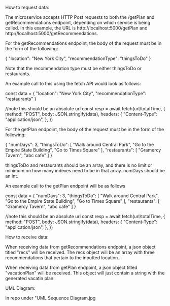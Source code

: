 How to request data:

The microservice accepts HTTP Post requests to both the /getPlan and getRecommendations endpoint, depending on which service is being called. In this example, the URL is http://localhost:5000/getPlan and http://localhost:5000/getRecommendations.

For the getRecommendations endpoint, the body of the request must be in the form of the following:

{
    "location": "New York City",
    "recommendationType": "thingsToDo"
}

Note that the recommendation type must be either thingsToDo or restaurants.

An example call to this using the fetch API would look as follows:

const data = {
    "location": "New York City",
    "recommendationType": "restaurants"
}

//note this should be an absolute url
const resp = await fetch(url/totalTime, {
    method: "POST",
    body: JSON.stringify(data),
    headers: {
        "Content-Type": "application/json",
    },
})

For the getPlan endpoint, the body of the request must be in the form of the following:

{
    "numDays": 3,
    "thingsToDo": [
        "Walk around Central Park",
        "Go to the Empire State Building",
        "Go to Times Square"
    ],
    "restaurants": [
        "Gramercy Tavern",
        "abc cafe"
    ]
}

thingsToDo and restaurants should be an array, and there is no limit or minimum on how many indexes need to be in that array. numDays should be an int.

An example call to the getPlan endpoint will be as follows

const data = {
    "numDays": 3,
    "thingsToDo": [
        "Walk around Central Park",
        "Go to the Empire State Building",
        "Go to Times Square"
    ],
    "restaurants": [
        "Gramercy Tavern",
        "abc cafe"
    ]
}

//note this should be an absolute url
const resp = await fetch(url/totalTime, {
    method: "POST",
    body: JSON.stringify(data),
    headers: {
        "Content-Type": "application/json",
    },
})

How to receive data:

When receiving data from getRecommendations endpoint, a json object titled "recs" will be received. The recs object will be an array with three recommendations that pertain to the inputted location. 

When receiving data from getPlan endpoint, a json object titled "vacationPlan" will be received. This object will just contain a string with the generated vacatin plan.

UML Diagram:

In repo under "UML Sequence Diagram.jpg
